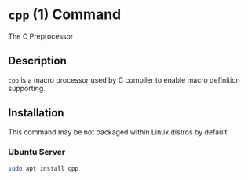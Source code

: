 # `cpp` (1) Command

The C Preprocessor

## Description

`cpp` is a macro processor used by C compiler to enable macro definition supporting.

## Installation

This command may be not packaged within Linux distros by default.

### Ubuntu Server

```sh
sudo apt install cpp
```